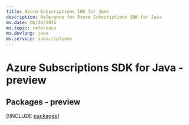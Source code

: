 ```yaml
---
title: Azure Subscriptions SDK for Java
description: Reference for Azure Subscriptions SDK for Java
ms.date: 06/20/2025
ms.topic: reference
ms.devlang: java
ms.service: subscriptions
---
```

# Azure Subscriptions SDK for Java - preview
## Packages - preview
[!INCLUDE [packages](subscriptions-index.md)]